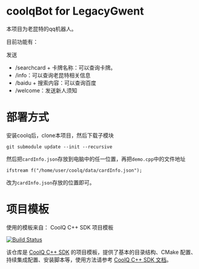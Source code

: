 # coolqBot for LegacyGwent
本项目为老昆特的qq机器人。

目前功能有：

发送
- /searchcard + 卡牌名称：可以查询卡牌。
- /info：可以查询老昆特相关信息
- /baidu + 搜索内容：可以查询百度
- /welcome：发送新人须知

# 部署方式
安装coolq后，clone本项目，然后下载子模块
```
git submodule update --init --recursive
```
然后把`cardInfo.json`存放到电脑中的任一位置，再把`demo.cpp`中的文件地址
```
ifstream f("/home/user/coolq/data/cardInfo.json");
```
改为`cardInfo.json`存放的位置即可。


# 项目模板
使用的模板来自：
CoolQ C++ SDK 项目模板

[![Build Status](https://img.shields.io/appveyor/ci/richardchien/cqcppsdk-template.svg)](https://ci.appveyor.com/project/richardchien/cqcppsdk-template)

该仓库是 [CoolQ C++ SDK](https://github.com/cqmoe/cqcppsdk) 的项目模板，提供了基本的目录结构、CMake 配置、持续集成配置、安装脚本等，使用方法请参考 [CoolQ C++ SDK 文档](https://cqcppsdk.cqp.moe/)。
